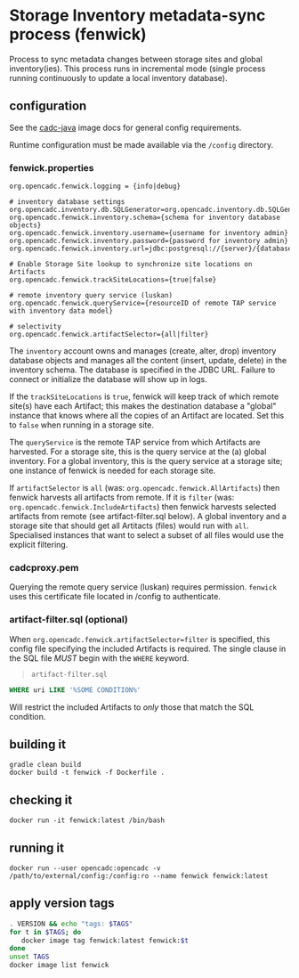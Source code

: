 # Storage Inventory metadata-sync process (fenwick)

Process to sync metadata changes between storage sites and global inventory(ies). This process runs in
incremental mode (single process running continuously to update a local inventory database). 

## configuration
See the [cadc-java](https://github.com/opencadc/docker-base/tree/master/cadc-java) image docs for general config requirements.

Runtime configuration must be made available via the `/config` directory.

### fenwick.properties
```
org.opencadc.fenwick.logging = {info|debug}

# inventory database settings
org.opencadc.inventory.db.SQLGenerator=org.opencadc.inventory.db.SQLGenerator
org.opencadc.fenwick.inventory.schema={schema for inventory database objects}
org.opencadc.fenwick.inventory.username={username for inventory admin}
org.opencadc.fenwick.inventory.password={password for inventory admin}
org.opencadc.fenwick.inventory.url=jdbc:postgresql://{server}/{database}

# Enable Storage Site lookup to synchronize site locations on Artifacts
org.opencadc.fenwick.trackSiteLocations={true|false}

# remote inventory query service (luskan)
org.opencadc.fenwick.queryService={resourceID of remote TAP service with inventory data model}

# selectivity
org.opencadc.fenwick.artifactSelector={all|filter}
```
The `inventory` account owns and manages (create, alter, drop) inventory database objects and manages
all the content (insert, update, delete) in the inventory schema. The database is specified in the JDBC URL. 
Failure to connect or initialize the database will show up in logs.

If the `trackSiteLocations` is `true`, fenwick will keep track of which remote site(s) have each Artifact; this
makes the destination database a "global" instance that knows where all the copies of an Artifact are located.
Set this to `false` when running in a storage site.

The `queryService` is the remote TAP service from which Artifacts are harvested. For a storage site, this is the
query service at the (a) global inventory. For a global inventory, this is the query service at a storage site; one
instance of fenwick is needed for each storage site.

If `artifactSelector` is `all` (was: `org.opencadc.fenwick.AllArtifacts`) then fenwick harvests all artifacts from
remote. If it is `filter` (was: `org.opencadc.fenwick.IncludeArtifacts`) then fenwick harvests selected artifacts 
from remote (see artifact-filter.sql below). A global inventory and a storage site that should get all Artitacts 
(files) would run with `all`. Specialised instances that want to select a subset of all files would use the explicit filtering. 

### cadcproxy.pem
Querying the remote query service (luskan) requires permission. `fenwick` uses this certificate file located
in /config to authenticate.

### artifact-filter.sql (optional)
When `org.opencadc.fenwick.artifactSelector=filter` is specified, this config file
specifying the included Artifacts is required. The single clause in the SQL file *MUST* begin with the 
`WHERE` keyword.

> `artifact-filter.sql`
```sql
WHERE uri LIKE '%SOME CONDITION%'
```

Will restrict the included Artifacts to _only_ those that match the SQL condition.


## building it
```
gradle clean build
docker build -t fenwick -f Dockerfile .
```

## checking it
```
docker run -it fenwick:latest /bin/bash
```

## running it
```
docker run --user opencadc:opencadc -v /path/to/external/config:/config:ro --name fenwick fenwick:latest
```

## apply version tags
```bash
. VERSION && echo "tags: $TAGS" 
for t in $TAGS; do
   docker image tag fenwick:latest fenwick:$t
done
unset TAGS
docker image list fenwick
```

